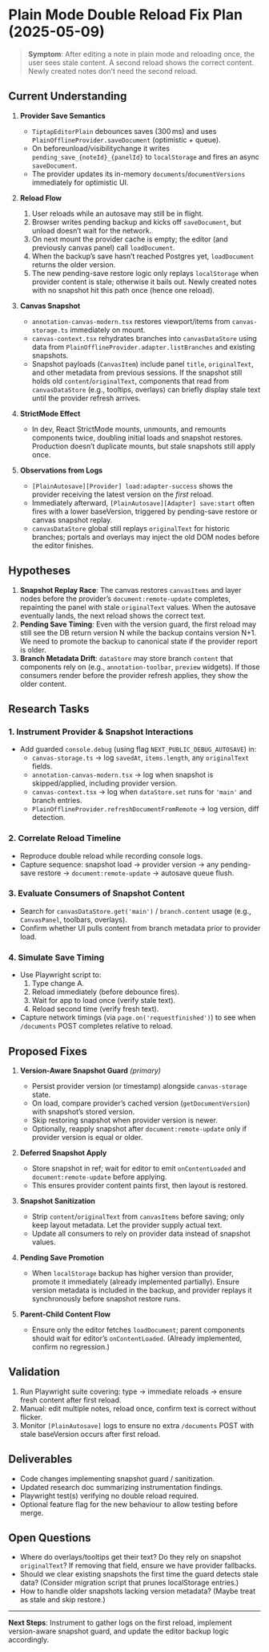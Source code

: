 # Plain Mode Double Reload Fix Plan (2025-05-09)

> **Symptom**: After editing a note in plain mode and reloading once, the user sees stale content. A second reload shows the correct content. Newly created notes don’t need the second reload.

## Current Understanding

1. **Provider Save Semantics**
   - `TiptapEditorPlain` debounces saves (300 ms) and uses `PlainOfflineProvider.saveDocument` (optimistic + queue).
   - On beforeunload/visibilitychange it writes `pending_save_{noteId}_{panelId}` to `localStorage` and fires an async `saveDocument`.
   - The provider updates its in-memory `documents`/`documentVersions` immediately for optimistic UI.

2. **Reload Flow**
   1. User reloads while an autosave may still be in flight.
   2. Browser writes pending backup and kicks off `saveDocument`, but unload doesn’t wait for the network.
   3. On next mount the provider cache is empty; the editor (and previously canvas panel) call `loadDocument`.
   4. When the backup’s save hasn’t reached Postgres yet, `loadDocument` returns the older version.
   5. The new pending-save restore logic only replays `localStorage` when provider content is stale; otherwise it bails out. Newly created notes with no snapshot hit this path once (hence one reload).

3. **Canvas Snapshot**
   - `annotation-canvas-modern.tsx` restores viewport/items from `canvas-storage.ts` immediately on mount.
   - `canvas-context.tsx` rehydrates branches into `canvasDataStore` using data from `PlainOfflineProvider.adapter.listBranches` and existing snapshots.
   - Snapshot payloads (`CanvasItem`) include panel `title`, `originalText`, and other metadata from previous sessions. If the snapshot still holds old `content`/`originalText`, components that read from `canvasDataStore` (e.g., tooltips, overlays) can briefly display stale text until the provider refresh arrives.

4. **StrictMode Effect**
   - In dev, React StrictMode mounts, unmounts, and remounts components twice, doubling initial loads and snapshot restores. Production doesn’t duplicate mounts, but stale snapshots still apply once.

5. **Observations from Logs**
   - `[PlainAutosave][Provider] load:adapter-success` shows the provider receiving the latest version on the *first* reload.
   - Immediately afterward, `[PlainAutosave][Adapter] save:start` often fires with a lower baseVersion, triggered by pending-save restore or canvas snapshot replay.
   - `canvasDataStore` global still replays `originalText` for historic branches; portals and overlays may inject the old DOM nodes before the editor finishes.

## Hypotheses

1. **Snapshot Replay Race**: The canvas restores `canvasItems` and layer nodes before the provider’s `document:remote-update` completes, repainting the panel with stale `originalText` values. When the autosave eventually lands, the next reload shows the correct text.
2. **Pending Save Timing**: Even with the version guard, the first reload may still see the DB return version N while the backup contains version N+1. We need to promote the backup to canonical state if the provider report is older.
3. **Branch Metadata Drift**: `dataStore` may store branch `content` that components rely on (e.g., `annotation-toolbar`, `preview` widgets). If those consumers render before the provider refresh applies, they show the older content.

## Research Tasks

### 1. Instrument Provider & Snapshot Interactions
- Add guarded `console.debug` (using flag `NEXT_PUBLIC_DEBUG_AUTOSAVE`) in:
  - `canvas-storage.ts` → log `savedAt`, `items.length`, any `originalText` fields.
  - `annotation-canvas-modern.tsx` → log when snapshot is skipped/applied, including provider version.
  - `canvas-context.tsx` → log when `dataStore.set` runs for `'main'` and branch entries.
  - `PlainOfflineProvider.refreshDocumentFromRemote` → log version, diff detection.

### 2. Correlate Reload Timeline
- Reproduce double reload while recording console logs.
- Capture sequence: snapshot load → provider version → any pending-save restore → `document:remote-update` → autosave queue flush.

### 3. Evaluate Consumers of Snapshot Content
- Search for `canvasDataStore.get('main')` / `branch.content` usage (e.g., `CanvasPanel`, toolbars, overlays).
- Confirm whether UI pulls content from branch metadata prior to provider load.

### 4. Simulate Save Timing
- Use Playwright script to:
  1. Type change A.
  2. Reload immediately (before debounce fires).
  3. Wait for app to load once (verify stale text).
  4. Reload second time (verify fresh text).
- Capture network timings (via `page.on('requestfinished')`) to see when `/documents` POST completes relative to reload.

## Proposed Fixes

1. **Version-Aware Snapshot Guard** *(primary)*
   - Persist provider version (or timestamp) alongside `canvas-storage` state.
   - On load, compare provider’s cached version (`getDocumentVersion`) with snapshot’s stored version.
   - Skip restoring snapshot when provider version is newer.
   - Optionally, reapply snapshot after `document:remote-update` only if provider version is equal or older.

2. **Deferred Snapshot Apply**
   - Store snapshot in ref; wait for editor to emit `onContentLoaded` and `document:remote-update` before applying.
   - This ensures provider content paints first, then layout is restored.

3. **Snapshot Sanitization**
   - Strip `content`/`originalText` from `canvasItems` before saving; only keep layout metadata. Let the provider supply actual text.
   - Update all consumers to rely on provider data instead of snapshot values.

4. **Pending Save Promotion**
   - When `localStorage` backup has higher version than provider, promote it immediately (already implemented partially). Ensure version metadata is included in the backup, and provider replays it synchronously before snapshot restore runs.

5. **Parent-Child Content Flow**
   - Ensure only the editor fetches `loadDocument`; parent components should wait for editor’s `onContentLoaded`. (Already implemented, confirm no regression.)

## Validation

1. Run Playwright suite covering: type → immediate reloads → ensure fresh content after first reload.
2. Manual: edit multiple notes, reload once, confirm text is correct without flicker.
3. Monitor `[PlainAutosave]` logs to ensure no extra `/documents` POST with stale baseVersion occurs after first reload.

## Deliverables

- Code changes implementing snapshot guard / sanitization.
- Updated research doc summarizing instrumentation findings.
- Playwright test(s) verifying no double reload required.
- Optional feature flag for the new behaviour to allow testing before merge.

## Open Questions

- Where do overlays/tooltips get their text? Do they rely on snapshot `originalText`? If removing that field, ensure we have provider fallbacks.
- Should we clear existing snapshots the first time the guard detects stale data? (Consider migration script that prunes localStorage entries.)
- How to handle older snapshots lacking version metadata? (Maybe treat as stale and skip restore.)

---

**Next Steps**: Instrument to gather logs on the first reload, implement version-aware snapshot guard, and update the editor backup logic accordingly.
